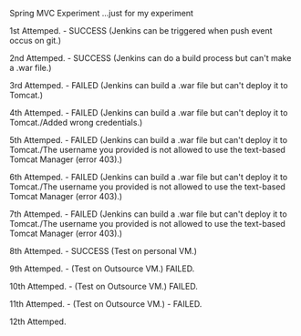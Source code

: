 Spring MVC Experiment ...just for my experiment

1st Attemped. - SUCCESS (Jenkins can be triggered when push event occus on git.)

2nd Attemped. - SUCCESS (Jenkins can do a build process but can't make a .war file.)

3rd Attemped. - FAILED (Jenkins can build a .war file but can't deploy it to Tomcat.)

4th Attemped. - FAILED (Jenkins can build a .war file but can't deploy it to Tomcat./Added wrong credentials.)

5th Attemped. - FAILED (Jenkins can build a .war file but can't deploy it to Tomcat./The username you provided is not allowed to use the text-based Tomcat Manager (error 403).)

6th Attemped. - FAILED (Jenkins can build a .war file but can't deploy it to Tomcat./The username you provided is not allowed to use the text-based Tomcat Manager (error 403).)

7th Attemped. - FAILED (Jenkins can build a .war file but can't deploy it to Tomcat./The username you provided is not allowed to use the text-based Tomcat Manager (error 403).)

8th Attemped. - SUCCESS (Test on personal VM.)

9th Attemped. - (Test on Outsource VM.) FAILED.

10th Attemped. - (Test on Outsource VM.) FAILED.

11th Attemped. - (Test on Outsource VM.) - FAILED.

12th Attemped. 
